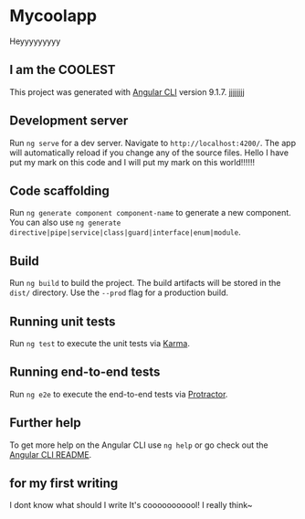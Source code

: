 # Mycoolapp
Heyyyyyyyyy
## I am the COOLEST

This project was generated with [Angular CLI](https://github.com/angular/angular-cli) version 9.1.7.
jjjjjjjj
## Development server

Run `ng serve` for a dev server. Navigate to `http://localhost:4200/`. The app will automatically reload if you change any of the source files.
 Hello I have put my mark on this code and I will put my mark on this world!!!!!!

## Code scaffolding

Run `ng generate component component-name` to generate a new component. You can also use `ng generate directive|pipe|service|class|guard|interface|enum|module`.

## Build

Run `ng build` to build the project. The build artifacts will be stored in the `dist/` directory. Use the `--prod` flag for a production build.

## Running unit tests

Run `ng test` to execute the unit tests via [Karma](https://karma-runner.github.io).

## Running end-to-end tests

Run `ng e2e` to execute the end-to-end tests via [Protractor](http://www.protractortest.org/).

## Further help

To get more help on the Angular CLI use `ng help` or go check out the [Angular CLI README](https://github.com/angular/angular-cli/blob/master/README.md).

## for my first writing
I dont know what should I write
It's cooooooooool!
I really think~
